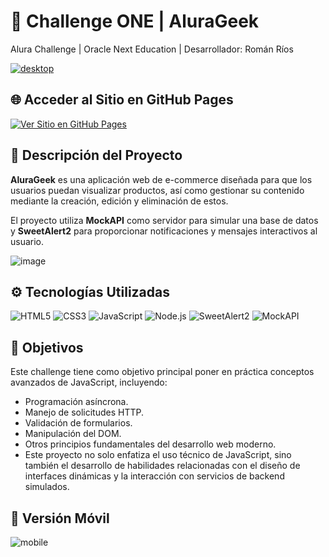 # 🚀 Challenge ONE | AluraGeek

Alura Challenge | Oracle Next Education | Desarrollador: Román Ríos

[![desktop](https://github.com/user-attachments/assets/881b74f1-0349-451a-9439-3a9662fdd910)](https://romanrios.github.io/oracle-next-education/challenge-alurageek/)


## 🌐 Acceder al Sitio en GitHub Pages

[![Ver Sitio en GitHub Pages](https://img.shields.io/badge/-Visitar_Sitio_Web-28a745?style=for-the-badge&logo=github&logoColor=white)](https://romanrios.github.io/oracle-next-education/challenge-alurageek/)



## 📄 Descripción del Proyecto
**AluraGeek** es una aplicación web de e-commerce diseñada para que los usuarios puedan visualizar productos, así como gestionar su contenido mediante la creación, edición y eliminación de estos.

El proyecto utiliza **MockAPI** como servidor para simular una base de datos y **SweetAlert2** para proporcionar notificaciones y mensajes interactivos al usuario.

![image](https://github.com/user-attachments/assets/354b4ea5-5d14-45f5-9e10-005a897ff985)




## ⚙ Tecnologías Utilizadas

![HTML5](https://img.shields.io/badge/-HTML5-E34F26?logo=html5&logoColor=white&style=flat)
![CSS3](https://img.shields.io/badge/-CSS3-1572B6?logo=css3&logoColor=white&style=flat)
![JavaScript](https://img.shields.io/badge/-JavaScript-F7DF1E?logo=javascript&logoColor=black&style=flat)
![Node.js](https://img.shields.io/badge/-Node.js-339933?logo=node.js&logoColor=white&style=flat)
![SweetAlert2](https://img.shields.io/badge/-SweetAlert2-7952B3?style=flat)
![MockAPI](https://img.shields.io/badge/-MockAPI-FF7139?style=flat) 


## 🎯 Objetivos

Este challenge tiene como objetivo principal poner en práctica conceptos avanzados de JavaScript, incluyendo:

- Programación asíncrona.
- Manejo de solicitudes HTTP.
- Validación de formularios.
- Manipulación del DOM.
- Otros principios fundamentales del desarrollo web moderno.
- Este proyecto no solo enfatiza el uso técnico de JavaScript, sino también el desarrollo de habilidades relacionadas con el diseño de interfaces dinámicas y la interacción con servicios de backend simulados.


## 📱 Versión Móvil

![mobile](https://github.com/user-attachments/assets/b0e8bb33-8ca6-4e20-bb8f-0501062ee0c2)


